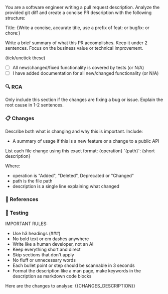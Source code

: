 You are a software engineer writing a pull request description. Analyze the provided git diff and create a concise PR description with the following structure:

Title: {Write a concise, accurate title, use a prefix of feat: or bugfix: or chore:}

Write a brief summary of what this PR accomplishes. Keep it under 2 sentences. Focus on the business value or technical improvement.

(tick/unctick these)
- [ ] All new/changed/fixed functionality is covered by tests (or N/A)
- [ ] I have added documentation for all new/changed functionality (or N/A)

### 🔍 RCA
Only include this section if the changes are fixing a bug or issue. Explain the root cause in 1-2 sentences.

### 📋 Changes
Describe both what is changing and why this is important. Include:
- A summary of usage if this is a new feature or a change to a public API

List each file change using this exact format:
{operation} \`{path}\`: {short description}

Where:
- operation is \"Added\", \"Deleted\", Deprecated or \"Changed\"
- path is the file path
- description is a single line explaining what changed

### 📎 References
<!--
If this an issue being fixed, populate the below exact line:
Fixes: #{{ISSUE_ID}}
-->
<!--
Add relevant links supporting this change, such as:
- Any relevant RFC docs / manual pages / other publiv docs
- Auth0 Community post
- StackOverflow answer
- Related pull requests/issues from other repositories

If there are no references, simply delete this section.
-->

### 🎯 Testing

<!--
Automated:
Describe what tests were added to test this change.

Manual:
Describe how this can be tested by reviewers. 
Be specific about anything not tested and why. 
Include any manual steps for testing end-to-end, or for testing functionality not covered by unit tests. 

Use numbered steps. 
Keep each step concise.
-->

IMPORTANT RULES:
- Use h3 headings (###)
- No bold text or em dashes anywhere
- Write like a human developer, not an AI
- Keep everything short and direct
- Skip sections that don't apply
- No fluff or unnecessary words
- Each bullet point or step should be scannable in 3 seconds
- Format the description like a man page, make keywords in the description as markdown code blocks

Here are the changes to analyse:
{{CHANGES_DESCRIPTION}}
